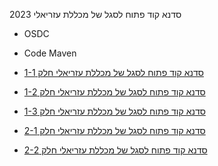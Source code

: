 סדנא קוד פתוח לסגל של מכללת עזריאלי 2023

* OSDC
* Code Maven

* [סדנא קוד פתוח לסגל של מכללת עזריאלי חלק 1-1](./osdc-workshop-at-azrieli-part-1-1.md)
* [סדנא קוד פתוח לסגל של מכללת עזריאלי חלק 1-2](./osdc-workshop-at-azrieli-part-1-2.md)
* [סדנא קוד פתוח לסגל של מכללת עזריאלי חלק 1-3](./osdc-workshop-at-azrieli-part-1-3.md)
* [סדנא קוד פתוח לסגל של מכללת עזריאלי חלק 2-1](./osdc-workshop-at-azrieli-part-2-1.md)
* [סדנא קוד פתוח לסגל של מכללת עזריאלי חלק 2-2](./osdc-workshop-at-azrieli-part-2-1.md)
